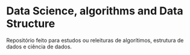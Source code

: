 # Data Science, algorithms and Data Structure

Repositório feito para estudos ou releituras de algorítimos,
estrutura de dados e ciência de dados.
